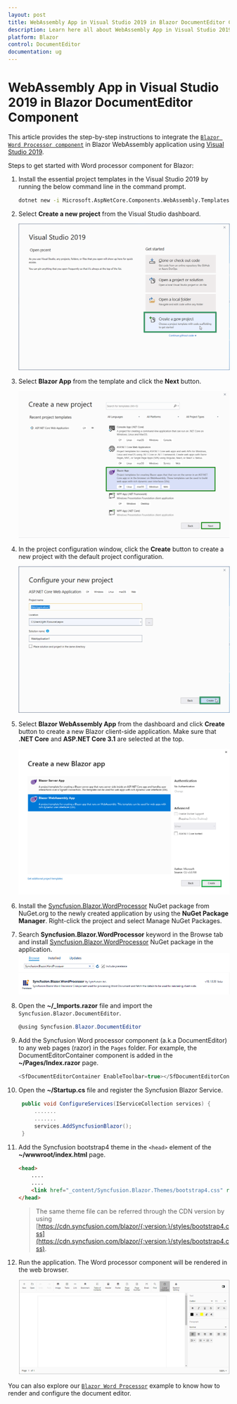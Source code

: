 ```yaml
---
layout: post
title: WebAssembly App in Visual Studio 2019 in Blazor DocumentEditor Component | Syncfusion
description: Learn here all about WebAssembly App in Visual Studio 2019 in Syncfusion Blazor DocumentEditor component and more.
platform: Blazor
control: DocumentEditor
documentation: ug
---
```


# WebAssembly App in Visual Studio 2019 in Blazor DocumentEditor Component

This article provides the step-by-step instructions to integrate the [`Blazor Word Processor component`](https://www.syncfusion.com/blazor-components/blazor-word-processor) in Blazor WebAssembly application using [Visual Studio 2019](https://visualstudio.microsoft.com/vs/).

Steps to get started with Word processor component for Blazor:

1. Install the essential project templates in the Visual Studio 2019 by running the below command line in the command prompt.

    ```bash
    dotnet new -i Microsoft.AspNetCore.Components.WebAssembly.Templates::3.2.0-preview2.20160.5
    ````

2. Select **Create a new project** from the Visual Studio dashboard.

    ![new project in blazor](../images/new-project.png)

3. Select **Blazor App** from the template and click the **Next** button.

    ![Blazor app](../images/blazor-template.png)

4. In the project configuration window, click the **Create** button to create a new project with the default project configuration.

    ![Blazor project configuration](../images/project-configuration.png)

5. Select **Blazor WebAssembly App** from the dashboard and click **Create** button to create a new Blazor client-side application. Make sure that **.NET Core** and **ASP.NET Core 3.1** are selected at the top.

    ![select framework](../images/blazor-client-template.png)

6. Install the [Syncfusion.Blazor.WordProcessor](https://www.nuget.org/packages/Syncfusion.Blazor.WordProcessor/) NuGet package from NuGet.org to the newly created application by using the **NuGet Package Manager**. Right-click the project and select Manage NuGet Packages.

7. Search **Syncfusion.Blazor.WordProcessor** keyword in the Browse tab and install [Syncfusion.Blazor.WordProcessor](https://www.nuget.org/packages/Syncfusion.Blazor.WordProcessor/) NuGet package in the application.
    ![select nuget](../images/select-nuget.png)

8. Open the **~/_Imports.razor** file and import the ``Syncfusion.Blazor.DocumentEditor``.

    ```csharp
    @using Syncfusion.Blazor.DocumentEditor
    ```

9. Add the Syncfusion Word processor component (a.k.a DocumentEditor) to any web pages (razor) in the `Pages` folder. For example, the DocumentEditorContainer component is added in the **~/Pages/Index.razor** page.

    ```csharp
    <SfDocumentEditorContainer EnableToolbar=true></SfDocumentEditorContainer>
    ```

10. Open the **~/Startup.cs** file and register the Syncfusion Blazor Service.

    ```csharp
     public void ConfigureServices(IServiceCollection services) {
         .......
         .......
         services.AddSyncfusionBlazor();
     }
    ```

11. Add the Syncfusion bootstrap4 theme in the `<head>` element of the **~/wwwroot/index.html** page.

    ```html
    <head>
        ....
        ....
        <link href="_content/Syncfusion.Blazor.Themes/bootstrap4.css" rel="stylesheet" />
    </head>
    ```
    > The same theme file can be referred through the CDN version by using [https://cdn.syncfusion.com/blazor/{:version:}/styles/bootstrap4.css](https://cdn.syncfusion.com/blazor/{:version:}/styles/bootstrap4.css).

12. Run the application. The Word processor component will be rendered in the web browser.

    ![DocumentEditor Sample](../images/browser-output.png)

You can also explore our [`Blazor Word Processor`](https://blazor.syncfusion.com/demos/document-editor/default-functionalities) example to know how to render and configure the document editor.